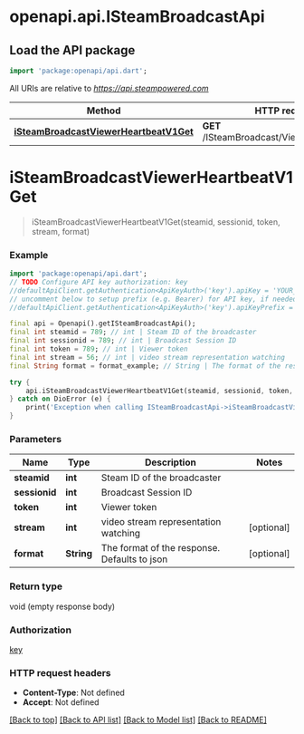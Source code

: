 # openapi.api.ISteamBroadcastApi

## Load the API package
```dart
import 'package:openapi/api.dart';
```

All URIs are relative to *https://api.steampowered.com*

Method | HTTP request | Description
------------- | ------------- | -------------
[**iSteamBroadcastViewerHeartbeatV1Get**](ISteamBroadcastApi.md#isteambroadcastviewerheartbeatv1get) | **GET** /ISteamBroadcast/ViewerHeartbeat/v1 | 


# **iSteamBroadcastViewerHeartbeatV1Get**
> iSteamBroadcastViewerHeartbeatV1Get(steamid, sessionid, token, stream, format)



### Example
```dart
import 'package:openapi/api.dart';
// TODO Configure API key authorization: key
//defaultApiClient.getAuthentication<ApiKeyAuth>('key').apiKey = 'YOUR_API_KEY';
// uncomment below to setup prefix (e.g. Bearer) for API key, if needed
//defaultApiClient.getAuthentication<ApiKeyAuth>('key').apiKeyPrefix = 'Bearer';

final api = Openapi().getISteamBroadcastApi();
final int steamid = 789; // int | Steam ID of the broadcaster
final int sessionid = 789; // int | Broadcast Session ID
final int token = 789; // int | Viewer token
final int stream = 56; // int | video stream representation watching
final String format = format_example; // String | The format of the response. Defaults to json

try {
    api.iSteamBroadcastViewerHeartbeatV1Get(steamid, sessionid, token, stream, format);
} catch on DioError (e) {
    print('Exception when calling ISteamBroadcastApi->iSteamBroadcastViewerHeartbeatV1Get: $e\n');
}
```

### Parameters

Name | Type | Description  | Notes
------------- | ------------- | ------------- | -------------
 **steamid** | **int**| Steam ID of the broadcaster | 
 **sessionid** | **int**| Broadcast Session ID | 
 **token** | **int**| Viewer token | 
 **stream** | **int**| video stream representation watching | [optional] 
 **format** | **String**| The format of the response. Defaults to json | [optional] 

### Return type

void (empty response body)

### Authorization

[key](../README.md#key)

### HTTP request headers

 - **Content-Type**: Not defined
 - **Accept**: Not defined

[[Back to top]](#) [[Back to API list]](../README.md#documentation-for-api-endpoints) [[Back to Model list]](../README.md#documentation-for-models) [[Back to README]](../README.md)

